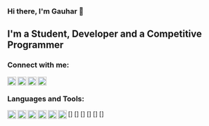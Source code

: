 ### Hi there, I'm Gauhar 👋

## I'm a Student, Developer and a Competitive Programmer

### Connect with me:


[<img align="left" alt="gak | LinkedIn" width="20px" height="20px" src="https://cdn.jsdelivr.net/npm/simple-icons@v3/icons/linkedin.svg" />][linkedin]
[<img align="left" alt="gak | Twitter" width="20px" height="20px" src="https://cdn.jsdelivr.net/npm/simple-icons@v3/icons/twitter.svg" />][twitter]
[<img align="left" alt="gak | dev" width="20px" height="20px" src="https://d2fltix0v2e0sb.cloudfront.net/dev-badge.svg" />][devto]
[<img align="left" alt="gak | StackOverflow" width="20px" height="20px" src="https://cdn.jsdelivr.net/npm/simple-icons@v3/icons/stackoverflow.svg" />][stackoverflow]

<br />


[linkedin]: https://linkedin.com/in/gauhar-ayub-khan-8202b516b
[twitter]: https://twitter.com/gak__19
[devto]: https://dev.to/gauharayub
[stackoverflow]: https://stackoverflow.com/users/10321617/gauhar?tab=profile


### Languages and Tools:


[<img align="left" alt="gak | C++" width="20px" height="20px" src="https://cdn.jsdelivr.net/npm/simple-icons@v3/icons/cplusplus.svg" />]
[<img align="left" alt="gak | Python" width="20px" height="20px" src="https://cdn.jsdelivr.net/npm/simple-icons@v3/icons/python.svg" />]
[<img align="left" alt="gak | JavaScript" width="20px" height="20px" src="https://cdn.jsdelivr.net/npm/simple-icons@v3/icons/javascript.svg" />]
[<img align="left" alt="gak | Nodejs" width="20px" height="20px" src="https://cdn.jsdelivr.net/npm/simple-icons@v3/icons/node-dot-js.svg" />]
[<img align="left" alt="gak | Nodejs" width="20px" height="20px" src="https://cdn.jsdelivr.net/npm/simple-icons@v3/icons/react.svg" />]
[<img align="left" alt="gak | Nodejs" width="20px" height="20px" src="https://cdn.jsdelivr.net/npm/simple-icons@v3/icons/java.svg" />]


<br />

